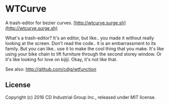 # WTCurve

A trash-editor for bezier curves. [http://wtcurve.surge.sh](http://wtcurve.surge.sh)

What's a trash-editor? It's an editor, but like.. you made it without really looking at the screen. Don't read the code.. it is an embarrassment to its family. But you can like.. use it to make the cool thing that you make. It's like using your bike chain to lift furniture through the second storey window. Or it's like looking for love on kijiji. Okay, it's not like that.

See also: http://github.com/cdig/wtfunction

## License

Copyright (c) 2016 CD Industrial Group Inc., released under MIT license.
